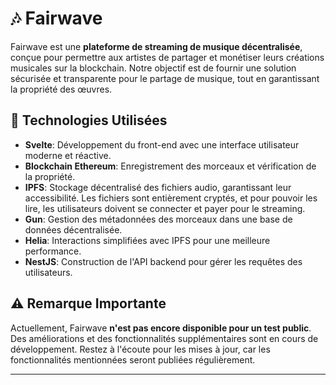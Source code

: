 # 🎶 Fairwave

Fairwave est une **plateforme de streaming de musique décentralisée**, conçue pour permettre aux artistes de partager et monétiser leurs créations musicales sur la blockchain. Notre objectif est de fournir une solution sécurisée et transparente pour le partage de musique, tout en garantissant la propriété des œuvres.

## 🚀 Technologies Utilisées

- **Svelte**: Développement du front-end avec une interface utilisateur moderne et réactive.
- **Blockchain Ethereum**: Enregistrement des morceaux et vérification de la propriété.
- **IPFS**: Stockage décentralisé des fichiers audio, garantissant leur accessibilité. Les fichiers sont entièrement cryptés, et pour pouvoir les lire, les utilisateurs doivent se connecter et payer pour le streaming.
- **Gun**: Gestion des métadonnées des morceaux dans une base de données décentralisée.
- **Helia**: Interactions simplifiées avec IPFS pour une meilleure performance.
- **NestJS**: Construction de l'API backend pour gérer les requêtes des utilisateurs.

## ⚠️ Remarque Importante

Actuellement, Fairwave **n'est pas encore disponible pour un test public**. Des améliorations et des fonctionnalités supplémentaires sont en cours de développement. Restez à l'écoute pour les mises à jour, car les fonctionnalités mentionnées seront publiées régulièrement.

---
